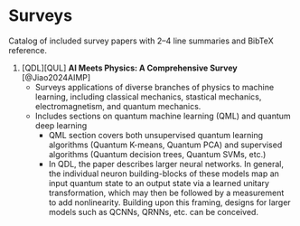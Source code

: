 # Surveys

Catalog of included survey papers with 2–4 line summaries and BibTeX reference.

1. [QDL][QUL] **AI Meets Physics: A Comprehensive Survey** [@Jiao2024AIMP]
    - Surveys applications of diverse branches of physics to machine learning, including classical mechanics, stastical mechanics, electromagnetism, and quantum mechanics.
    - Includes sections on quantum machine learning (QML) and quantum deep learning
        - QML section covers both unsupervised quantum learning algorithms (Quantum K-means, Quantum PCA) and supervised algorithms (Quantum decision trees, Quantum SVMs, etc.)
        - In QDL, the paper describes larger neural networks. In general, the individual neuron building-blocks of these models map an input quantum state to an output state via a learned unitary transformation, which may then be followed by a measurement to add nonlinearity. Building upon this framing, designs for larger models such as QCNNs, QRNNs, etc. can be conceived.
